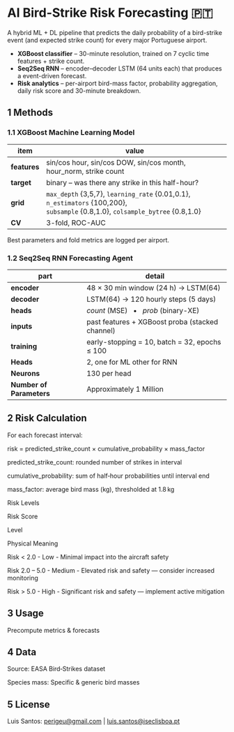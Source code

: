 
# AI Bird-Strike Risk Forecasting  🇵🇹

A hybrid ML + DL pipeline that predicts the daily probability of a bird-strike event (and expected strike count) for every major Portuguese airport.

* **XGBoost classifier** – 30-minute resolution, trained on 7 cyclic time features + strike count.
* **Seq2Seq RNN** – encoder–decoder LSTM (64 units each) that produces a event-driven forecast.
* **Risk analytics** – per-airport bird-mass factor, probability aggregation, daily risk score and 30-minute breakdown.




## 1  Methods

### 1.1  XGBoost Machine Learning Model

| item | value |
|------|-------|
| **features** | sin/cos hour, sin/cos DOW, sin/cos month, hour\_norm, strike count |
| **target**   | binary – was there any strike in this half-hour? |
| **grid**     | `max_depth` {3,5,7}, `learning_rate` {0.01,0.1}, `n_estimators` {100,200},<br>`subsample` {0.8,1.0}, `colsample_bytree` {0.8,1.0} |
| **CV**       | 3-fold, ROC-AUC |

Best parameters and fold metrics are logged per airport.


### 1.2  Seq2Seq RNN Forecasting Agent

| part | detail |
|------|--------|
| **encoder** | 48 × 30 min window (24 h) → LSTM(64) |
| **decoder** | LSTM(64) → 120 hourly steps (5 days) |
| **heads**   | *count* (MSE) &nbsp;&nbsp;•&nbsp;&nbsp; *prob* (binary-XE) |
| **inputs**  | past features + XGBoost proba (stacked channel) |
| **training**| early-stopping = 10, batch = 32, epochs ≤ 100 |
| **Heads**| 2, one for ML other for RNN |
| **Neurons**| 130 per head |
| **Number of Parameters**| Approximately 1 Million |




## 2  Risk Calculation

For each forecast interval:

risk = predicted_strike_count × cumulative_probability × mass_factor

predicted_strike_count: rounded number of strikes in interval

cumulative_probability: sum of half‑hour probabilities until interval end

mass_factor: average bird mass (kg), thresholded at 1.8 kg

Risk Levels

Risk Score

Level

Physical Meaning

Risk < 2.0 - Low - Minimal impact into the aircraft safety

Risk 2.0 – 5.0 - Medium - Elevated risk and safety — consider increased monitoring

Risk > 5.0 - High - Significant risk and safety — implement active mitigation




## 3  Usage

Precompute metrics & forecasts




## 4  Data

Source: EASA Bird‑Strikes dataset

Species mass: Specific & generic bird masses



## 5  License

Luis Santos: perigeu@gmail.com | luis.santos@iseclisboa.pt
